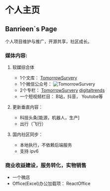 # 个人主页
## Banrieen`s Page

 个人项目维护与推广，开源共享，社区成长。
  

### 媒体内容:

1. 软媒综合体
   + 1个文库：      [TomorrowSurvery](https://github.com/banrieen/TomorrowSurvey)
   + 1个微信公众号： ![TomorrowSurvery]()
   * 2个专栏：   [TomorrowSurvery](https://www.zhihu.com/people/To_Be_Sunny)
               [digitaltrends](https://www.digitaltrends.com/)
   * 一个短视频栏目： B站，抖音， Youtobe等

2. 更新垂直内容：

   * 科技头条[能源，机器人，生产]
   * 出行（飞行）

3. 国内社区同步：

   * 本地执行，不依赖后端服务
   * 支持 ipv6 

### 商业收益建设，服务转化，实物销售
* 一个微店
* Office(Excel)办公加载项： ReactOffice


